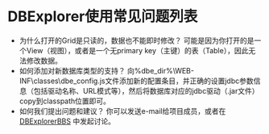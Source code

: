 # DBExplorer使用常见问题列表 #
  * 为什么打开的Grid是只读的，数据也不能即时修改？
可能是因为你打开的是一个View（视图），或者是一个无primary key（主键）的表（Table），因此无法修改数据。
  * 如何添加对新数据库类型的支持？
向%dbe\_dir%\WEB-INF\classes\dbe\_config.js文件添加新的配置条目，并正确的设置jdbc参数信息（包括驱动名称、URL模式等），然后将数据库对应的jdbc驱动（.jar文件）copy到classpath位置即可。
  * 如何我们提出问题和建议？
你可以发送e-mail给项目成员，或者在[DBExplorerBBS](http://groups.google.com/group/DBExplorer) 中发起讨论。